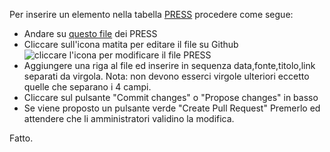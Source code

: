 Per inserire un elemento nella tabella [PRESS](https://ukrainehelp.emergenzehack.info/about/#press) procedere come segue:

* Andare su [questo file](https://github.com/emergenzehack/ukrainehelp.emergenzehack.info_data/blob/master/press.csv) dei PRESS
* Cliccare sull'icona matita per editare il file su Github
![cliccare l'icona per modificare il file PRESS](https://d186loudes4jlv.cloudfront.net/git/images/github_my_first_repo_readme.png)
* Aggiungere una riga al file ed inserire in sequenza data,fonte,titolo,link separati da virgola. Nota: non devono esserci virgole ulteriori eccetto quelle che separano i 4 campi.
* Cliccare sul pulsante "Commit changes" o "Propose changes" in basso
* Se viene proposto un pulsante verde "Create Pull Request" Premerlo ed attendere che li amministratori validino la modifica.

Fatto.
